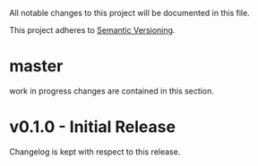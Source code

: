 All notable changes to this project will be documented in this file.

This project adheres to [Semantic Versioning](http://semver.org/spec/v2.0.0.html).

# master
work in progress changes are contained in this section.

# v0.1.0 - Initial Release
Changelog is kept with respect to this release.

